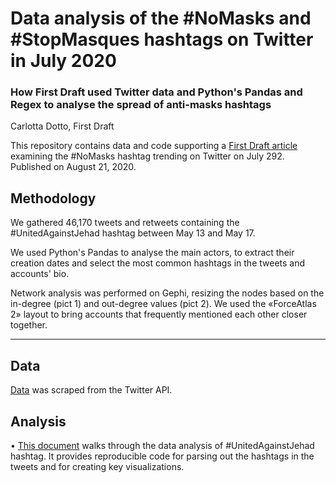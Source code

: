 # Data analysis of the #NoMasks and #StopMasques hashtags on Twitter in July 2020

### How First Draft used Twitter data and Python's Pandas and Regex to analyse the spread of anti-masks hashtags
Carlotta Dotto, First Draft

This repository contains data and code supporting a [First Draft article](https://firstdraftnews.org/latest/coronavirus-how-pro-mask-posts-boost-the-anti-mask-movement) examining the #NoMasks hashtag trending on Twitter on July 292. Published on August 21, 2020.

## Methodology

We gathered 46,170 tweets and retweets containing the #UnitedAgainstJehad hashtag between May 13 and May 17. 

We used Python's Pandas to analyse the main actors, to extract their creation dates and select the most common hashtags in the tweets and accounts' bio. 

Network analysis was performed on Gephi, resizing the nodes based on the in-degree (pict 1) and out-degree values (pict 2). We used the «ForceAtlas 2» layout to bring accounts that frequently mentioned each other closer together. 

---

## Data

[Data](https://github.com/dottocarlotta/antimasks-hashtags-data-analysis/tree/master/data) was scraped from the Twitter API.

## Analysis

• [This document](https://github.com/dottocarlotta/antimasks-hashtags-data-analysis/blob/master/NoMasks-analysis.ipynb) walks through the data analysis of #UnitedAgainstJehad hashtag. It provides reproducible code for parsing out the hashtags in the tweets and for creating key visualizations.



